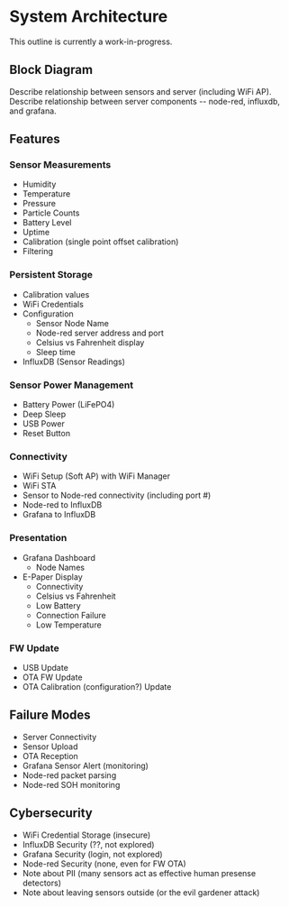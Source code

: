# System Architecture
This outline is currently a work-in-progress.

## Block Diagram
Describe relationship between sensors and server (including WiFi AP).
Describe relationship between server components -- node-red, influxdb, and grafana.

## Features
### Sensor Measurements
- Humidity
- Temperature
- Pressure
- Particle Counts
- Battery Level
- Uptime
- Calibration (single point offset calibration)
- Filtering

### Persistent Storage
- Calibration values
- WiFi Credentials
- Configuration
  - Sensor Node Name
  - Node-red server address and port
  - Celsius vs Fahrenheit display
  - Sleep time
- InfluxDB (Sensor Readings)

### Sensor Power Management
- Battery Power (LiFePO4)
- Deep Sleep
- USB Power
- Reset Button

### Connectivity
- WiFi Setup (Soft AP) with WiFi Manager
- WiFi STA
- Sensor to Node-red connectivity (including port #)
- Node-red to InfluxDB
- Grafana to InfluxDB

### Presentation
- Grafana Dashboard
  - Node Names
- E-Paper Display
  - Connectivity
  - Celsius vs Fahrenheit
  - Low Battery
  - Connection Failure
  - Low Temperature

### FW Update
- USB Update
- OTA FW Update
- OTA Calibration (configuration?) Update

## Failure Modes
- Server Connectivity
- Sensor Upload
- OTA Reception
- Grafana Sensor Alert (monitoring)
- Node-red packet parsing
- Node-red SOH monitoring

## Cybersecurity
- WiFi Credential Storage (insecure)
- InfluxDB Security (??, not explored)
- Grafana Security (login, not explored)
- Node-red Security (none, even for FW OTA)
- Note about PII (many sensors act as effective human presense detectors)
- Note about leaving sensors outside (or the evil gardener attack)

